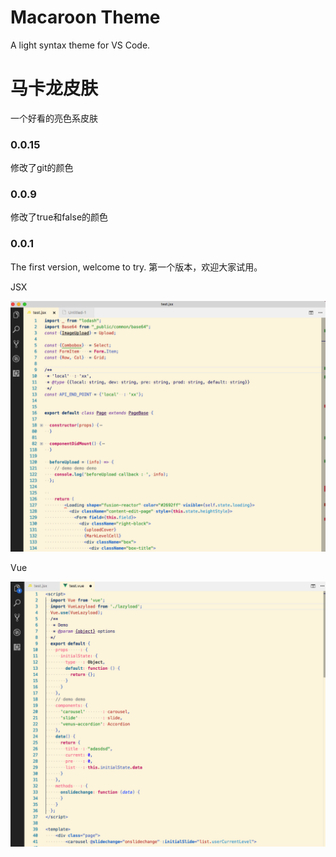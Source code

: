 # Macaroon Theme

A light syntax theme for VS Code.

# 马卡龙皮肤

一个好看的亮色系皮肤

### 0.0.15
修改了git的颜色

### 0.0.9
修改了true和false的颜色

### 0.0.1
The first version, welcome to try.
第一个版本，欢迎大家试用。

JSX

![image](https://github.com/imseanpan/Macaroon-Theme/raw/master/p1.png)

Vue

![image](https://github.com/imseanpan/Macaroon-Theme/raw/master/p2.png)
